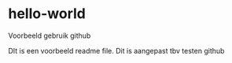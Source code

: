 # hello-world
Voorbeeld gebruik github

DIt is een voorbeeld readme file.
Dit is aangepast tbv testen github
